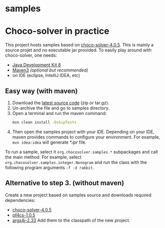 # samples
Choco-solver in practice
========================


This project hosts samples based on [choco-solver-4.0.5](https://github.com/chocoteam/choco-solver/releases/tag/4.0.5).
This is mainly a source projet and no executable jar provided.
To easily play around with choco-solver, one needs:
- [Java Development Kit 8](http://www.oracle.com/technetwork/java/javase/downloads/index.html)
- [Maven3](http://maven.apache.org/download.cgi) _(optional but recommended)_
- on IDE (eclipse, IntelliJ IDEA, etc)

Easy way (with maven)
---------------------

1. Download the [latest source code](https://github.com/chocoteam/samples/releases/latest) (zip or tar.gz).
2. Un-archive the file and go to samples directory.
3. Open a terminal and run the maven command:
    ```bash
    mvn clean install -DskipTests
    ```
4. Then open the samples project with your IDE.
Depending on your IDE, maven provides commands to configure your environment.
For example, `mvn idea:idea` will generate _*.ipr_ file.

To run a sample, select it `org.chocosolver.samples.*` subpackages and call the main method.
For example, select `org.chocosolver.samples.integer.Nonogram` 
and run the class with the following program arguments `-f -d rabbit`.


Alternative to step 3. (without maven)
--------------------------------------

Create a new project based on samples source and downloads required dependencies:
- [choco-solver-4.0.5](http://mvnrepository.com/artifact/org.choco-solver/choco-solver/4.0.5)
- [pf4cs-1.0.5](http://mvnrepository.com/artifact/org.choco-solver/pf4cs/1.0.5)
- [args4j-2.33](http://mvnrepository.com/artifact/args4j/args4j/2.33)
Add them to the classpath of the new project.
